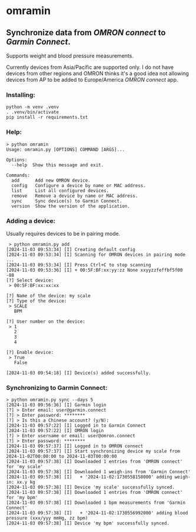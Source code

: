 # omramin

## Synchronize data from _OMRON connect_ to _Garmin Connect_.

Supports weight and blood pressure measurements.

Currently devices from Asia/Pacific are supported only. I do not have devices from other regions and OMRON thinks it's a
good idea not allowing devices from AP to be added to Europe/America _OMRON connect_ app.

### Installing:

```
python -m venv .venv
. .venv/bin/activate
pip install -r requirements.txt
```

### Help:

```log
> python omramin
Usage: omramin.py [OPTIONS] COMMAND [ARGS]...

Options:
  --help  Show this message and exit.

Commands:
  add      Add new OMRON device.
  config   Configure a device by name or MAC address.
  list     List all configured devices.
  remove   Remove a device by name or MAC address.
  sync     Sync device(s) to Garmin Connect.
  version  Show the version of the application.
```

### Adding a device:

Usually requires devices to be in pairing mode.

```log
 > python omramin.py add
[2024-11-03 09:53:34] [I] Creating default config
[2024-11-03 09:53:34] [I] Scanning for OMRON devices in pairing mode ...
[2024-11-03 09:53:34] [I] Press Ctrl+C to stop scanning
[2024-11-03 09:53:36] [I] + 00:5F:BF:xx:yy:zz None xxyyzzfeffbf5f00 -88
[?] Select device:
 > 00:5F:BF:xx:xx:xx

[?] Name of the device: my scale
[?] Type of the device:
 > SCALE
   BPM

[?] User number on the device:
 > 1
   2
   3
   4

[?] Enable device:
 > True
   False

[2024-11-03 09:54:18] [I] Device(s) added successfully.
```

### Synchronizing to Garmin Connect:

```log
> python omramin.py sync --days 5
[2024-11-03 09:56:36] [I] Garmin login
[?] > Enter email: user@garmin.connect
[?] > Enter password: ********
[?] > Is this a Chinese account? (y/N):
[2024-11-03 09:57:22] [I] Logged in to Garmin Connect
[2024-11-03 09:57:22] [I] OMRON login
[?] > Enter username or email: user@omron.connect
[?] > Enter password: ********
[2024-11-03 09:57:37] [I] Logged in to OMRON connect
[2024-11-03 09:57:37] [I] Start synchronizing device my scale from 2024-11-02T00:00:00 to 2024-11-03T00:00:00
[2024-11-03 09:57:38] [I] Downloaded 1 entries from 'OMRON connect' for 'my scale'
[2024-11-03 09:57:38] [I] Downloaded 1 weigh-ins from 'Garmin Connect'
[2024-11-03 09:57:38] [I]   + '2024-11-02:1730558158000' adding weigh-in: xx.y kg
[2024-11-03 09:57:38] [I] Device 'my scale' successfully synced.
[2024-11-03 09:57:38] [I] Downloaded 1 entries from 'OMRON connect' for 'my bpm'
[2024-11-03 09:57:38] [I] Downloaded 1 bpm measurements from 'Garmin Connect'
[2024-11-03 09:57:38] [I]   + '2024-11-02:1730556992000' adding blood pressure (xxx/yyy mmHg, zz bpm)
[2024-11-03 09:57:38] [I] Device 'my bpm' successfully synced.
```
